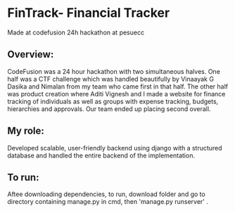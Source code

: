 # FinTrack- Financial Tracker
Made at codefusion 24h hackathon at pesuecc

## Overview:

CodeFusion was a 24 hour hackathon with two simultaneous halves. One half was a CTF challenge which was handled beautifully by Vinaayak G Dasika and Nimalan from my team who came first in that half.
The other half was product creation where Aditi Vignesh and I made a website for finance tracking of individuals as well as groups with expense tracking, budgets, hierarchies and approvals. 
Our team ended up placing second overall.

## My role:

Developed scalable, user-friendly backend using django with a structured database and handled the entire backend of the implementation.


 ## To run:

Aftee downloading dependencies, to run, download folder and go to directory containing manage.py in cmd, then 'manage.py runserver' .